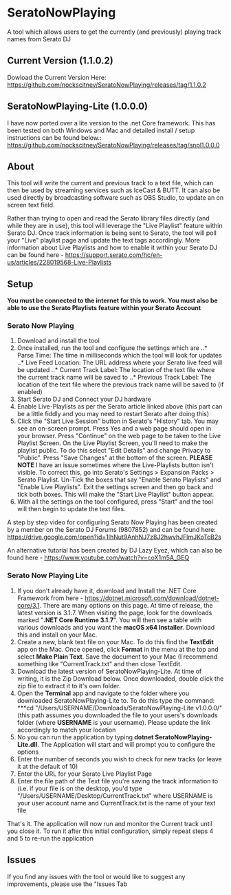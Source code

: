 # SeratoNowPlaying
A tool which allows users to get the currently (and previously) playing track names from Serato DJ

## Current Version (1.1.0.2)
Dowload the Current Version Here: https://github.com/nockscitney/SeratoNowPlaying/releases/tag/1.1.0.2

## SeratoNowPlaying-Lite (1.0.0.0)
I have now ported over a lite version to the .net Core framework.  This has been tested on both Windows and Mac and detailed install / setup instructions can be found below.: https://github.com/nockscitney/SeratoNowPlaying/releases/tag/snpl1.0.0.0

## About
This tool will write the current and previous track to a text file, which can then be used by streaming services such as IceCast & BUTT.  It can also be used directly by broadcasting software such as OBS Studio, to update an on screen text field.

Rather than trying to open and read the Serato library files directly (and while they are in use), this tool will leverage the "Live Playlist" feature within Serato DJ.  Once track information is being sent to Serato, the tool will poll your "Live" playlist page and update the text tags accordingly.  More information about Live Playlists  and how to enable it within your Serato DJ can be found here - https://support.serato.com/hc/en-us/articles/228019568-Live-Playlists

## Setup
**You must be connected to the internet for this to work.  You must also be able to use the Serato Playlists feature within your Serato Account**

### Serato Now Playing

1. Download and install the tool
2. Once installed, run the tool and configure the settings which are
..* Parse Time: The time in milliseconds which the tool will look for updates
..* Live Feed Location: The URL address where your Serato live feed will be updated
..* Current Track Label: The location of the text file where the current track name will be saved to 
..* Previous Track Label: The location of the text file where the previous track name will be saved to (if enabled)
3. Start Serato DJ and Connect your DJ hardware
4. Enable Live-Playlists as per the Serato article linked above (this part can be a little fiddly and you may need to restart Serato after doing this)
5. Click the "Start Live Session" button in Serato's "History" tab.  You may see an on-screen prompt. Press Yes and a web page should open in your browser.  Press "Continue" on the web page to be taken to the Live Playlist Screen.  On the Live Playlist Screen, you'll need to make the playlist public.  To do this select "Edit Details" and change Privacy to "Public".  Press "Save Changes" at the bottom of the screen.  **PLEASE NOTE** I have an issue sometimes where the Live-Playlists button isn't visible. To correct this, go into Serato's Settings > Expansion Packs > Serato Playlist.  Un-Tick the boxes that say "Enable Serato Playlists" and "Enable Live Playlists". Exit the settings screen and then go back and tick both boxes.  This will make the "Start Live Playlist" button appear.
6. With all the settings on the tool configured, press "Start" and the tool will then begin to update the text files.

A step by step video for configuring Serato Now Playing has been created by  a member on the Serato DJ Forums (9807852) and can be found here: https://drive.google.com/open?id=1IhNut9AnhNJ7z8J2hwvhJFlmJKoTcB2s

An alternative tutorial has been created by DJ Lazy Eyez, which can also be found here - https://www.youtube.com/watch?v=coX1m5A_GEQ

### Serato Now Playing Lite

1. If you don't already have it, download and Install the .NET Core Framework from here - https://dotnet.microsoft.com/download/dotnet-core/3.1.  There are many options on this page.  At time of release, the latest version is 3.1.7.  When visiting the page, look for the downloads marked "**.NET Core Runtime 3.1.7**".  You will then see a table with various downloads and you want the **macOS x64 Installer**.  Download this and install on your Mac.
2. Create a new, blank text file on your Mac.  To do this find the **TextEdit** app on the Mac.  Once opened, click **Format** in the menu at the top and select **Make Plain Text**.  Save the document to your Mac (I recommend something like "CurrentTrack.txt" and then close TextEdit.
3. Download the latest version of SeratoNowPlaying-Lite. At time of writing, it is the Zip Download below.  Once downloaded, double click the zip file to extract it to it's own folder.
4. Open the **Terminal** app and navigate to the folder where you downloaded SeratoNowPlaying-Lite to.  To do this type the command: ***cd "/Users/USERNAME/Downloads/SeratoNowPlaying-Lite v1.0.0.0/" (this path assumes you downloaded the file to your users's downloads folder (where **USERNAME** is your username).  Please update the link accordingly to match your location
5. No you can run the application by typing **dotnet SeratoNowPlaying-Lite.dll**.  The Application will start and will prompt you to configure the options
6. Enter the number of seconds you wish to check for new tracks (or leave it at the default of 10)
7. Enter the URL for your Serato Live Playlist Page
8. Enter the file path of the Text file you're saving the track information to (i.e. if your file is on the desktop, you'd type "/Users/USERNAME/Desktop/CurrentTrack.txt" where USERNAME is your user account name and CurrentTrack.txt is the name of your text file

That's it.  The application will now run and monitor the Current track until you close it.  To run it after this initial configuration, simply repeat steps 4 and 5 to re-run the application

## Issues
If you find any issues with the tool or would like to suggest any improvements, please use the "Issues Tab
